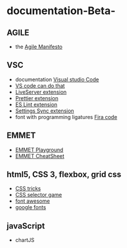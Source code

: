 # documentation-Beta-
## AGILE 
* the [Agile Manifesto](https://www.agilealliance.org/agile101/the-agile-manifesto/)
## VSC
* documentation [Visual studio Code](https://code.visualstudio.com/docs)
* [VS code can do that](https://vscodecandothat.com/)
* [LiveServer extension](https://marketplace.visualstudio.com/items?itemName=ritwickdey.LiveServer)
* [Prettier extension](https://marketplace.visualstudio.com/items?itemName=esbenp.prettier-vscode)
* [ES Lint extension](https://marketplace.visualstudio.com/items?itemName=dbaeumer.vscode-eslint)
* [Settings Sync extension](https://marketplace.visualstudio.com/items?itemName=Shan.code-settings-sync)
* font with programming ligatures [Fira code](https://github.com/tonsky/FiraCode/wiki/VS-Code-Instructions)
## EMMET
* [EMMET Playground](https://jsfiddle.net/)
* [EMMET CheatSheet](https://docs.emmet.io/cheat-sheet/)

## html5, CSS 3, flexbox, grid css
* [CSS tricks](https://css-tricks.com/almanac/)
* [CSS selector game](https://flukeout.github.io/)
* [font awesome](https://fontawesome.com/)
* [google fonts](https://fonts.google.com/)

## javaScript
* chartJS
